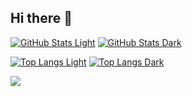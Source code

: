 ## Hi there 👋

[![GitHub Stats Light](https://github-readme-stats.vercel.app/api?username=honhimW&show_icons=true&theme=catppuccin_latte#gh-light-mode-only)](https://github.com/honhimW/github-readme-stats#gh-light-mode-only)
[![GitHub Stats Dark](https://github-readme-stats.vercel.app/api?username=honhimW&show_icons=true&theme=radical#gh-dark-mode-only)](https://github.com/honhimW/github-readme-stats#gh-dark-mode-only)


[![Top Langs Light](https://github-readme-stats.vercel.app/api/top-langs?username=honhimW&theme=catppuccin_latte&layout=compact&langs_count=8&hide=html,css#gh-light-mode-only)](https://github.com/honhimW/github-readme-stats#gh-light-mode-only)
[![Top Langs Dark](https://github-readme-stats.vercel.app/api/top-langs?username=honhimW&theme=radical&layout=compact&langs_count=8&hide=html,css#gh-dark-mode-only)](https://github.com/honhimW/github-readme-stats#gh-dark-mode-only)

<picture>
  <source
    srcset="https://github-readme-stats.vercel.app/api?username=honhimW&show_icons=true&theme=radical"
    media="(prefers-color-scheme: dark)"
  />
  <source
    srcset="https://github-readme-stats.vercel.app/api?username=honhimW&show_icons=true&theme=catppuccin_latte"
    media="(prefers-color-scheme: light), (prefers-color-scheme: no-preference)"
  />
  <img src="https://github-readme-stats.vercel.app/api?username=honhimW&show_icons=true" />
</picture>


<!--
**honhimW/honhimW** is a ✨ _special_ ✨ repository because its `README.md` (this file) appears on your GitHub profile.

Here are some ideas to get you started:

- 🔭 I’m currently working on ...
- 🌱 I’m currently learning ...
- 👯 I’m looking to collaborate on ...
- 🤔 I’m looking for help with ...
- 💬 Ask me about ...
- 📫 How to reach me: ...
- 😄 Pronouns: ...
- ⚡ Fun fact: ...
-->
